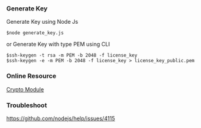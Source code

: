 ### Generate Key
Generate Key using Node Js
```
$node generate_key.js
```
or Generate Key with type PEM using CLI
```
$ssh-keygen -t rsa -m PEM -b 2048 -f license_key
$ssh-keygen -e -m PEM -b 2048 -f license_key > license_key_public.pem
```
### Online Resource

[Crypto Module](https://www.w3schools.com/nodejs/nodejs_crypto.asp)

### Troubleshoot

https://github.com/nodejs/help/issues/4115
